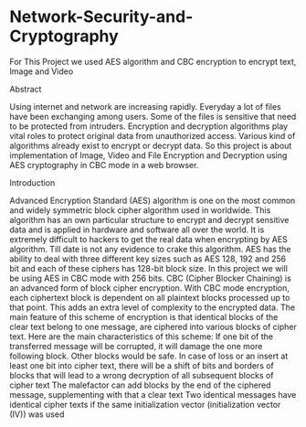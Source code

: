 # Network-Security-and-Cryptography
For This Project we used AES algorithm and CBC encryption to encrypt text, Image and  Video

Abstract

Using internet and network are increasing rapidly. Everyday a lot of files have been 
exchanging among users. Some of the files is sensitive that need to be protected from
intruders. Encryption and decryption algorithms play vital roles to protect original data from
unauthorized access. Various kind of algorithms already exist to encrypt or decrypt data. So 
this project is about implementation of Image, Video and File Encryption and Decryption 
using AES cryptography in CBC mode in a web browser.

Introduction


Advanced Encryption Standard (AES) algorithm is one on the most common and widely 
symmetric block cipher algorithm used in worldwide. This algorithm has an own particular
structure to encrypt and decrypt sensitive data and is applied in hardware and software all
over the world. It is extremely difficult to hackers to get the real data when encrypting by 
AES algorithm. Till date is not any evidence to crake this algorithm. AES has the ability to 
deal with three different key sizes such as AES 128, 192 and 256 bit and each of these 
ciphers has 128-bit block size. In this project we will be using AES in CBC mode with 256 
bits.
CBC (Cipher Blocker Chaining) is an advanced form of block cipher encryption. With CBC 
mode encryption, each ciphertext block is dependent on all plaintext blocks processed up to 
that point. This adds an extra level of complexity to the encrypted data.
The main feature of this scheme of encryption is that identical blocks of the clear text belong
to one message, are ciphered into various blocks of cipher text.
Here are the main characteristics of this scheme:
If one bit of the transferred message will be corrupted, it will damage the one more following 
block. Other blocks would be safe.
In case of loss or an insert at least one bit into cipher text, there will be a shift of bits and 
borders of blocks that will lead to a wrong decryption of all subsequent blocks of cipher text
The malefactor can add blocks by the end of the ciphered message, supplementing with that a 
clear text
Two identical messages have identical cipher texts if the same initialization vector 
(initialization vector (IV)) was used
